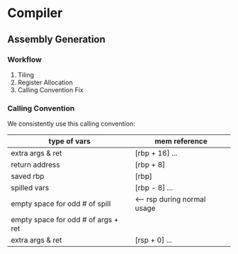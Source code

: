 # Compiler

## Assembly Generation

### Workflow

1. Tiling
2. Register Allocation
3. Calling Convention Fix

### Calling Convention

We consistently use this calling convention:

| type of vars | mem reference |
| ------------ | ------------- |
| extra args & ret | [rbp + 16] ... |
| return address | [rbp + 8] | <-- rsp right after call, right before return |
| saved rbp | [rbp] | <-- rsp right after pushing rbp, right before popping |
| spilled vars | [rbp - 8] ... |
| empty space for odd # of spill | <-- rsp during normal usage |
| empty space for odd # of args + ret | |
| extra args & ret | [rsp + 0] ... | <-- rsp after setup of call |
